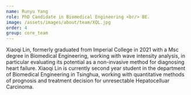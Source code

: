 ```yaml
---
name: Runyu Yang
role: PhD Candidate in Biomedical Engineering <br/> BE.
image: /assets/images/about/team/XQL.jpg
order: 4
group: core_team
---
```


Xiaoqi Lin, formerly graduated from Imperial College in 2021 with a Msc degree in Biomedical Engineering, working with wave intensity analysis, in particular evaluating its potential as a non-invasive method for diagnosing heart failure. 
Xiaoqi Lin is currently second year student in the department of Biomedical Engineering in Tsinghua, working with quantitative methods of prognosis and treatment decision for unresectable Hepatocelluar Carcinoma.